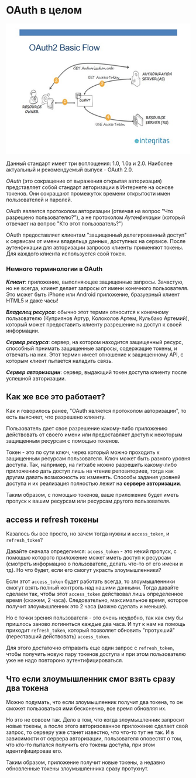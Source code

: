 # OAuth в целом

![](OAuth-schema.jpeg)

Данный стандарт имеет три воплощения: 1.0, 1.0a и 2.0. Наиболее актуальный и рекомендуемый выпуск - OAuth 2.0.

<i>OAuth</i> (это сокращение от выражения открытая авторизация) представляет собой стандарт авторизации в Интернете на основе токенов. Они сокращают промежуток времени открытости имен пользователей и паролей.

OAuth является протоколом авторизации (отвечая на вопрос "Что разрешено пользователю?"), а не протоколом <i>Аутенфикации</i> (который отвечает на вопрос "Кто этот пользователь?")

OAuth предоставляет клиентам "защищенный делегированный доступ" к сервисам от имени владельца данных, доступных на сервисе. После аутенфикации для авторизации запросов клиенты применяют токены. Для каждого клиента используется свой токен.

### Немного терминологии в OAuth

**<i>Клиент</i>**: приложение, выполняющее защищенные запросы. Зачастую, но не всегда, клиент делает запросы от имени конечного пользователя. Это может быть iPhone или Android приложение, бразуерный клиент HTML5 и даже часы!

**<i>Владелец ресурса</i>**: обычно этот термин относится к конечному пользователю (Куприянов Артур, Колоколов Артем, Кульбако Артемий), который может предоставить клиенту разрешение на доступ к своей информации.

**<i>Сервер ресурса</i>**: сервер, на котором находится защищенный ресурс, способный прнимать защищенные запросы, содержащие токены, и отвечать на них. Этот термин имеет отношение к защищенному API, с которым клиент пытается наладить связь.

**<i>Сервер авторизации</i>**: сервер, выдающий токен доступа клиенту после успешной авторизации.

## Как же все это работает?

Как и говорилось ранее, "OAuth является протоколом авторизации", то есть выясняет, что разрешено клиенту.

Пользователь дает свое разрешение какому-либо приложению действовать от своего имени или предоставляет доступ к
некоторым защищенным ресурсам с помощью токенов.

Токен - это по сути ключ, через который можно проходить к защищенным ресурсам пользователя. Ключ может быть разного уровня
доступа. Так, например, на гитхабе можно разрешить какому-либо приложению дать доступ лишь на чтение репозиториев, тогда как
другим давать возможность их изменять. Способы задания уровней доступа и их реализация полностью лежит на **сервере авторизации**.

Таким образом, с помощью токенов, ваше приложение будет иметь пропуск к вашим ресурсам или ресурсам другого пользователя.

## access и refresh токены
Казалось бы все просто, но зачем тогда нужны и `access_token`, и `refresh_token`?

Давайте сначала определимся: `access_token` - это некий пропуск, с помощью которого приложение может иметь доступ к 
ресурсам (смотреть информацию о пользователе, делать что-то от его имени и тд). Но что будет, если его смогут украсть злоумышленники?

Если этот `access_token` будет работать всегда, то злоумышленники смогут взять полный контроль над нашими данными. Тогда давайте
сделаем так, чтобы этот `access_token` действовал лишь определенное время (скажем, 2 часа). Следовательно, максимальное время, которое получит злоумышленник это 2 часа (можно сделать и меньше).

Но с точки зрения пользователя - это очень неудобно, так как ему бы пришлось заново логиниться каждые два часа. И тут
к нам на помощь приходит `refresh_token`, который позволяет обновить "протухший" (переставший действовать) `access_token`.

Для этого достаточно отправить еще один запрос с `refresh_token`, чтобы получить новую пару токенов доступа и при этом
пользователю уже не надо повтороно аутентифицироваться.

## Что если злоумышленник смог взять сразу два токена
Можно подумать, что если злоумышленник получит два токена, то он сможет пользоваться ими бесконечно, все время обновляя их.

Но это не совсем так. Дело в том, что когда злоумышленник запросит новые токены, а после этого авторизованное приложение сделает свой запрос, то серверу уже станет известно, что что-то тут не так. И в зависимости от сервера авторизации, пользователя оповестят о том, что
кто-то пытался получить его токены доступа, при этом идентифицировав его.

Таким образом, приложение получит новые токены, а недавно обновленные токены злоумышленника сразу протухнут.
